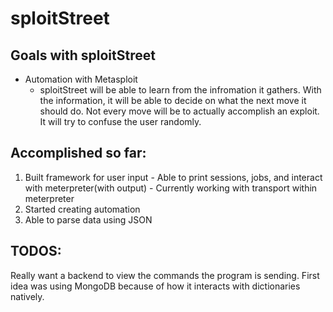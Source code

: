# sploitStreet
## Goals with sploitStreet
- Automation with Metasploit
	- sploitStreet will be able to learn from the infromation it gathers. With the information, it will be able to decide on what the next move it should do. Not every move will be to actually accomplish an exploit. It will try to confuse the user randomly.

## Accomplished so far:
1. Built framework for user input
			- Able to print sessions, jobs, and interact with meterpreter(with output)
			- Currently working with transport within meterpreter
2. Started creating automation
3. Able to parse data using JSON

## TODOS:
Really want a backend to view the commands the program is sending. First idea was using MongoDB because of how it interacts with dictionaries natively.